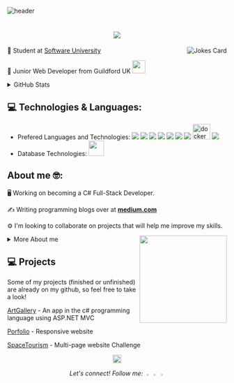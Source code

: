   ![header](https://capsule-render.vercel.app/api?&animation=fadeIn&color=timeGradient)

<h1 align="center">
  <a href="https://git.io/typing-svg">
    <img src="https://readme-typing-svg.herokuapp.com/?lines=Hi,+There!+👋;My+name+is+Stanislava...;Nice+to+meet+you!&center=true&size=30">
  </a>
</h1>

<!-- HTML -->
<img align="right" src="https://readme-jokes.vercel.app/api?theme=daySky&raw=true" alt="Jokes Card" />
       
📌 Student at [Software University](https://softuni.bg)                          
<p>📌 Junior Web Developer from Guildford UK <img src="https://media.giphy.com/media/WUlplcMpOCEmTGBtBW/giphy.gif" width="30"> 
</em></p>
  
<details>
    <summary>GitHub Stats</summary>
    </br>
    <img src="https://github-readme-stats.vercel.app/api?username=StasiS-web&show_icons=true&hide_border=true&theme=blueberry" />
    <img src="https://github-readme-stats.vercel.app/api/top-langs/?username=StasiS-web&layout=compact&hide_border=true&theme=blueberry&exclude_repo=github-readme-stats,StasiS-web.github.io" />
<br><br>
</details>

## 💻 Technologies & Languages:  
  * Prefered Languages and Technologies: 
<img src="https://camo.githubusercontent.com/b93538aa01992433265dde40fc131f61cd2bd78dae2b4389e7bfd251b91f44c8/68747470733a2f2f696d672e736869656c64732e696f2f62616467652f56697375616c25323053747564696f2d3543324439313f7374796c653d666c6174266c6f676f3d76697375616c2d73747564696f266c6f676f436f6c6f723d7768697465"/> <img src= "https://img.shields.io/badge/.NET-512BD4?style=for-the-badge&logo=dotnet&logoColor=white&style=plastic" /> <img src= "https://img.shields.io/badge/C%23-239120?style=for-the-badge&logo=c-sharp&logoColor=white&style=plastic"  />
<img src='https://camo.githubusercontent.com/54718eae695f207e1a694b6af88cb320665e6a0b312d6ecb6310ca162eb8e854/68747470733a2f2f696d672e736869656c64732e696f2f62616467652f56697375616c25323053747564696f253230436f64652d3030374143433f7374796c653d666c6174266c6f676f3d76697375616c2d73747564696f2d636f6465266c6f676f436f6c6f723d7768697465'/> <img src= "https://img.shields.io/badge/HTML5-E34F26?style=for-the-badge&logo=html5&logoColor=white&style=plastic" /> <img src= "https://img.shields.io/badge/CSS3-1572B6?style=for-the-badge&logo=css3&logoColor=white&style=plastic" /> <img src= "https://img.shields.io/badge/JavaScript-323330?style=for-the-badge&logo=javascript&logoColor=F7DF1E&style=plastic"  />  <img src="https://www.vectorlogo.zone/logos/docker/docker-official.svg" alt="docker" width="40" height="35"/> <img src="https://camo.githubusercontent.com/45f27e5a6c3a058ce27cfa3c827d5e1e9eba6e1e2bcedf36c76b0c49e0128916/68747470733a2f2f696d672e736869656c64732e696f2f62616467652f4769744875622d3138313731373f7374796c653d666c6174266c6f676f3d676974687562266c6f676f436f6c6f723d7768697465"/> 
* Database Technologies: <img src="https://fiverr-res.cloudinary.com/images/t_main1,q_auto,f_auto,q_auto,f_auto/gigs/124446395/original/b68691adbfd454ea4173b4f213f9b7b11a5c426e/create-er-diagrams-develop-database-offer-tech-support.png" height="35"/> 

  
## About me 🤓:
  🖥 Working on becoming a C# Full-Stack Developer.</p>
  :writing_hand: Writing programming blogs over at **[medium.com](https://codingexpert.medium.com/)**</p>
  ⚙️ I'm looking to collaborate on projects that will help me improve my skills.</p>
  <img align="right" src="https://media.giphy.com/media/JIX9t2j0ZTN9S/giphy.gif?raw=true" width="200"/>
  <details>
  <summary>More About me</summary>
  </br>
    💡  I'm really passionate about computers and programming.</p>
    ⭐️ Reading blog post about programming whenever possible.</p>
    ⚡ Fun fact: I love Yoga, Cycling, Ice-skating & Swimming and Reading books.</p>
<br><br>
</details>

## :computer: Projects 
Some of my projects (finished or unfinished) are already on my github, so feel free to take a look! 

[ArtGallery](https://github.com/StasiS-web/ArtGallery) - An app in the c# programming language using ASP.NET MVC

[Porfolio](https://github.com/StasiS-web/portfolio) - Responsive website

[SpaceTourism](https://github.com/StasiS-web/spaceTourism) - Multi-page website Challenge
 
<footer>
  <p align="center">
    <img width=auto height="20" src="https://visitor-badge.glitch.me/badge?page_id=StasiS-web">
  </p>
  <p align="center">
   <i>Let's connect! Follow me:</i>
    <a href="https://www.linkedin.com/in/stanislavastoeva/" alt="LinkedIn"><img src="https://img.icons8.com/color/48/000000/linkedin.png" width="2.5%"/></a>
    <a href="https://discord.gg/Stasi14#4872" alt="Discord"><img src="https://github.com/sciencepal/sciencepal/blob/master/assets/discord-round.svg" width="2.5%"/></a>
    <a href="https://twitter.com/StasiStoeva" alt="Twitter"><img src="https://img.icons8.com/color/48/000000/twitter.png" width="2.5%"/></a>
  </p>
 </footer>
